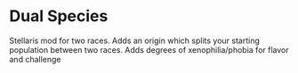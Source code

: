 # Dual Species
 Stellaris mod for two races. Adds an origin which splits your starting population between two races. Adds degrees of xenophilia/phobia for flavor and challenge

